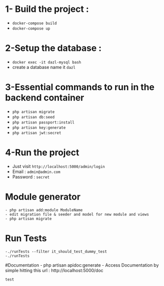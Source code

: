 
# 1- Build the project :
- `docker-compose build`
- `docker-compose up`

# 2-Setup the database :
- `docker exec -it dazl-mysql bash`
- create a database name it `dazl`

# 3-Essential commands to run in the backend container
- `php artisan migrate`
- `php artisan db:seed`
- `php artisan passport:install`
- `php artisan key:generate`
- `php artisan jwt:secret`

# 4-Run the project
- Just visit `http://localhost:5000/admin/login`
- Email : `admin@admin.com`
- Password : `secret`

# Module generator
    - php artisan add:module ModuleName
    - edit migration file & seeder and model for new module and views
    - php artisan migrate


# Run Tests
    -./runTests --filter it_should_test_dummy_test
    -./runTests

#Documentation
    - php artisan apidoc:generate
    - Access Documentation by simple hitting this url : http://localhost:5000/doc
    
    test

